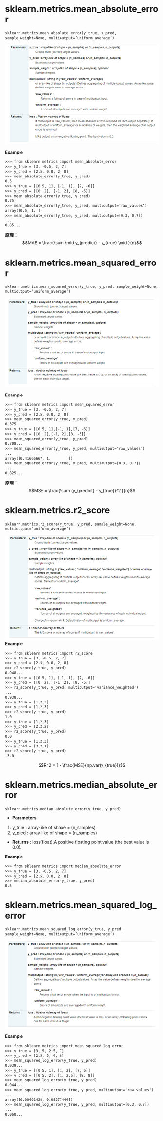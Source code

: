 # sklearn.metrics.mean_absolute_error
```
sklearn.metrics.mean_absolute_error(y_true, y_pred, sample_weight=None, multioutput=’uniform_average’)
```
![MAE](https://github.com/Pythonboy/Image/blob/master/SK/4.jpg?raw=true)

**Example**
```
>>> from sklearn.metrics import mean_absolute_error
>>> y_true = [3, -0.5, 2, 7]
>>> y_pred = [2.5, 0.0, 2, 8]
>>> mean_absolute_error(y_true, y_pred)
0.5
>>> y_true = [[0.5, 1], [-1, 1], [7, -6]]
>>> y_pred = [[0, 2], [-1, 2], [8, -5]]
>>> mean_absolute_error(y_true, y_pred)
0.75
>>> mean_absolute_error(y_true, y_pred, multioutput='raw_values')
array([0.5, 1. ])
>>> mean_absolute_error(y_true, y_pred, multioutput=[0.3, 0.7])
... 
0.85...
```
**原理：**
$$MAE = \frac{\sum \mid y_{predict} - y_{true} \mid }{n}$$


# sklearn.metrics.mean_squared_error
```
sklearn.metrics.mean_squared_error(y_true, y_pred, sample_weight=None, multioutput=’uniform_average’)
```
![MSE](https://github.com/Pythonboy/Image/blob/master/SK/5.jpg?raw=true)

**Example**
```
>>> from sklearn.metrics import mean_squared_error
>>> y_true = [3, -0.5, 2, 7]
>>> y_pred = [2.5, 0.0, 2, 8]
>>> mean_squared_error(y_true, y_pred)
0.375
>>> y_true = [[0.5, 1],[-1, 1],[7, -6]]
>>> y_pred = [[0, 2],[-1, 2],[8, -5]]
>>> mean_squared_error(y_true, y_pred)  
0.708...
>>> mean_squared_error(y_true, y_pred, multioutput='raw_values')
... 
array([0.41666667, 1.        ])
>>> mean_squared_error(y_true, y_pred, multioutput=[0.3, 0.7])
... 
0.825...
```

**原理：**
$$MSE = \frac{\sum (y_{predict} - y_{true})^2 }{n}$$

# sklearn.metrics.r2_score 
```
sklearn.metrics.r2_score(y_true, y_pred, sample_weight=None, multioutput=’uniform_average’)
```
![r2_score](https://github.com/Pythonboy/Image/blob/master/SK/6.jpg?raw=true)
**Example**
```
>>> from sklearn.metrics import r2_score
>>> y_true = [3, -0.5, 2, 7]
>>> y_pred = [2.5, 0.0, 2, 8]
>>> r2_score(y_true, y_pred)  
0.948...
>>> y_true = [[0.5, 1], [-1, 1], [7, -6]]
>>> y_pred = [[0, 2], [-1, 2], [8, -5]]
>>> r2_score(y_true, y_pred, multioutput='variance_weighted')
... 
0.938...
>>> y_true = [1,2,3]
>>> y_pred = [1,2,3]
>>> r2_score(y_true, y_pred)
1.0
>>> y_true = [1,2,3]
>>> y_pred = [2,2,2]
>>> r2_score(y_true, y_pred)
0.0
>>> y_true = [1,2,3]
>>> y_pred = [3,2,1]
>>> r2_score(y_true, y_pred)
-3.0
```
$$R^2 = 1 - \frac{MSE}{np.var(y_{true})}$$

# sklearn.metrics.median_absolute_error
```
sklearn.metrics.median_absolute_error(y_true, y_pred)
```
- **Parameters**
1. y_true : array-like of shape = (n_samples)
2. y_pred : array-like of shape = (n_samples)
- **Returns** : loss(float),A positive floating point value (the best value is 0.0).

**Example**
```
>>> from sklearn.metrics import median_absolute_error
>>> y_true = [3, -0.5, 2, 7]
>>> y_pred = [2.5, 0.0, 2, 8]
>>> median_absolute_error(y_true, y_pred)
0.5
```

# sklearn.metrics.mean_squared_log_error
```
sklearn.metrics.mean_squared_log_error(y_true, y_pred, sample_weight=None, multioutput=’uniform_average’)
```
![7](https://github.com/Pythonboy/Image/blob/master/SK/7.jpg?raw=true)

**Example**
```
>>> from sklearn.metrics import mean_squared_log_error
>>> y_true = [3, 5, 2.5, 7]
>>> y_pred = [2.5, 5, 4, 8]
>>> mean_squared_log_error(y_true, y_pred)  
0.039...
>>> y_true = [[0.5, 1], [1, 2], [7, 6]]
>>> y_pred = [[0.5, 2], [1, 2.5], [8, 8]]
>>> mean_squared_log_error(y_true, y_pred)  
0.044...
>>> mean_squared_log_error(y_true, y_pred, multioutput='raw_values')
... 
array([0.00462428, 0.08377444])
>>> mean_squared_log_error(y_true, y_pred, multioutput=[0.3, 0.7])
... 
0.060...
```
